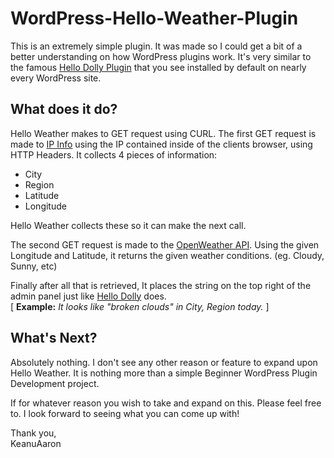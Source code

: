 # WordPress-Hello-Weather-Plugin
This is an extremely simple plugin. It was made so I could get a bit of a better understanding on how WordPress plugins work.
It's very similar to the famous [Hello Dolly Plugin](https://wordpress.org/plugins/hello-dolly/) that you see installed by 
default on nearly every WordPress site.

## What does it do?
Hello Weather makes to GET request using CURL. The first GET request is made to [IP Info](https://ipinfo.io/) using the 
IP contained inside of the clients browser, using HTTP Headers. It collects 4 pieces of information:
+ City
+ Region
+ Latitude
+ Longitude

Hello Weather collects these so it can make the next call.

The second GET request is made to the [OpenWeather API](https://openweathermap.org). Using the given Longitude and Latitude,
it returns the given weather conditions. (eg. Cloudy, Sunny, etc)

Finally after all that is retrieved, It places the string on the top right of the admin panel just like [Hello Dolly](https://wordpress.org/plugins/hello-dolly/) does.   
[ **Example:** _It looks like "broken clouds" in City, Region today._ ]

## What's Next?
Absolutely nothing. I don't see any other reason or feature to expand upon Hello Weather. It is nothing more than a simple 
Beginner WordPress Plugin Development project. 

If for whatever reason you wish to take and expand on this. Please feel free to. I look forward to seeing what you can come up with!

Thank you,  
KeanuAaron
